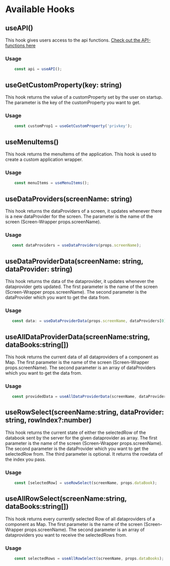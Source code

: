 # Available Hooks

## useAPI()
This hook gives users access to the api functions. [Check out the API-functions here](../api-functions)

### Usage
```typescript
    const api = useAPI();
```

## useGetCustomProperty(key: string)
This hook returns the value of a customProperty set by the user on startup. The parameter is the key of the customProperty you want to get.

### Usage
```typescript
    const customProp1 = useGetCustomProperty('privkey');
```

## useMenuItems()
This hook returns the menuItems of the application. This hook is used to create a custom application wrapper.

### Usage
```typescript
    const menuItems = useMenuItems();
```

## useDataProviders(screenName: string)
 This hook returns the dataProviders of a screen, it updates whenever there is a new dataProvider for the screen. The parameter is the name of the screen (Screen-Wrapper props.screenName).

 ### Usage
 ```typescript
    const dataProviders = useDataProviders(props.screenName);
 ```

 ## useDataProviderData(screenName: string, dataProvider: string)
 This hook returns the data of the dataprovider, it updates whenever the dataprovider gets updated. The first parameter is the name of the screen (Screen-Wrapper props.screenName). The second parameter is the dataProvider which you want to get the data from.

 ### Usage
 ```typescript
    const data: = useDataProviderData(props.screenName, dataProviders[0]);
 ```

 ## useAllDataProviderData(screenName:string, dataBooks:string[])
 This hook returns the current data of all dataproviders of a component as Map. The first parameter is the name of the screen (Screen-Wrapper props.screenName). The second parameter is an array of dataProviders which you want to get the data from.

 ### Usage
 ```typescript
    const providedData = useAllDataProviderData(screenName, dataProviders);
 ```

 ## useRowSelect(screenName:string, dataProvider: string, rowIndex?:number)
This hook returns the current state of either the selectedRow of the databook sent by the server for the given dataprovider as array. The first parameter is the name of the screen (Screen-Wrapper props.screenName). The second parameter is the dataProvider which you want to get the selectedRow from. The third parameter is optional. It returns the rowdata of the index you pass.

### Usage
```typescript
    const [selectedRow] = useRowSelect(screenName, props.dataBook);
```

## useAllRowSelect(screenName:string, dataBooks:string[])
This hook returns every currently selected Row of all dataproviders of a component as Map. The first parameter is the name of the screen (Screen-Wrapper props.screenName). The second parameter is an array of dataproviders you want to receive the selectedRows from.

### Usage
```typescript
    const selectedRows = useAllRowSelect(screenName, props.dataBooks);
```